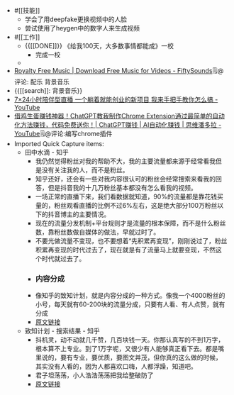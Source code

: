 - #[[技能]]
    - 学会了用deepfake更换视频中的人脸
    - 尝试使用了heygen中的数字人来生成视频
- #[[工作]]
    - {{[[DONE]]}} 《给我100天，大多数事情都能成》一校
        - 完成一校
    - 
- [Royalty Free Music | Download Free Music for Videos - FiftySounds](https://www.fiftysounds.com/)🗒@评论: 配乐 背景音乐
- {{[[search]]: 背景音乐}}
- [7×24小时陪伴型直播 一个躺着就能创业的新项目 我来手把手教你怎么搞 - YouTube](https://www.youtube.com/watch?v=Ko20sPb93fo)
- [借鸡生蛋赚钱神器！ChatGPT教我制作Chrome Extension通过最简单的自动化方法赚钱，代码免费送你！| ChatGPT赚钱 | AI自动化赚钱 | 思维潘多拉 - YouTube](https://www.youtube.com/watch?v=526-0LVewus)🗒@评论:编写chrome插件
- Imported Quick Capture items:
    - 田中水滴 - 知乎
        - 我仍然觉得粉丝对我的帮助不大，我的主要流量都来源于经常看我但是没有关注我的人，而不是粉丝。
        - 知乎还好，还会有一些对我内容很认可的粉丝会经常搜索来看我的回答，但是抖音我的十几万粉丝基本都没有怎么看我的视频。
        - 一场正常的直播下来，我们看数据就知道，90%的流量都是靠花钱买量的，粉丝观看直播的比例不过6%左右，这是绝大部分100万粉丝以下的抖音博主的主要情况。
        - 现在的流量分发机制+平台规则才是流量的根本保障，而不是什么粉丝数，靠粉丝数做自媒体的做法，早就过时了。
        - 不要光做流量不变现，也不要想着“先积累再变现”，刚刚说过了，粉丝积累再变现的时代过去了，现在就是有了流量马上就要变现，不然这个时代就过去了。
        - ### 内容分成
        - 像知乎的致知计划，就是内容分成的一种方式。像我一个4000粉丝的小号，每天就有60-200块的流量分成，只要有人看、有人点赞，就有分成
        - [原文链接](https://www.zhihu.com/people/tian-zhong-shui-di)
    - 致知计划 - 搜索结果 - 知乎
        - 抖机灵，动不动就几千赞，几百块钱一天。你那认真写的不到1万字，根本算不上专业。到了1万字呢，又很少有人能够真正看下去。都是嘴里说的，要有专业，要优质，要图文并茂，但你真的这么做的时候，其实没有人看的，因为人都喜欢口嗨，人都浮躁，知道吧。
        - 君子坦荡荡，小人浩浩荡荡把我给整破防了
        - [原文链接](https://www.zhihu.com/search?hybrid_search_extra=%7B%22sourceType%22%3A%22answer%22%2C%22sourceId%22%3A3177985872%7D&hybrid_search_source=Entity&q=%E8%87%B4%E7%9F%A5%E8%AE%A1%E5%88%92&search_source=Entity&type=content)
